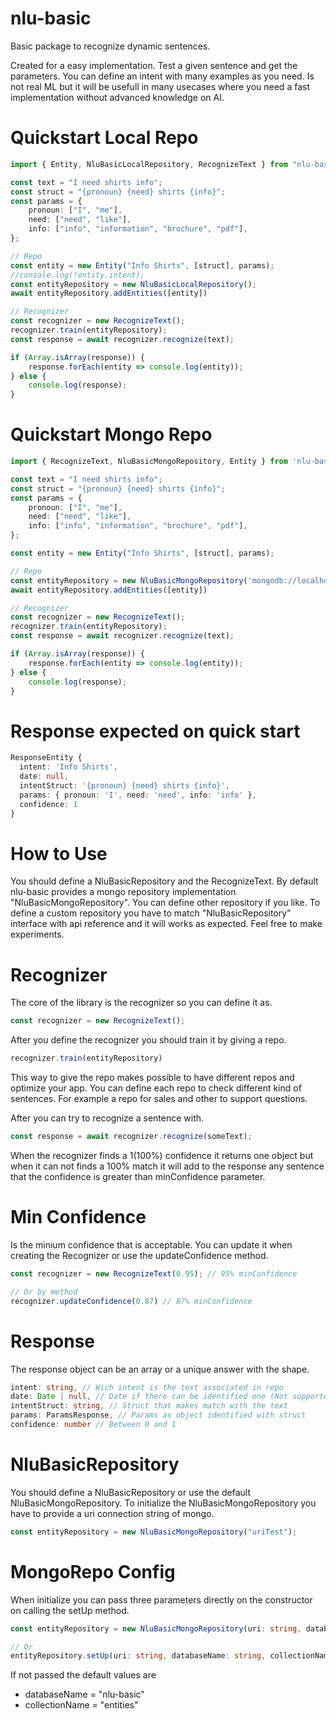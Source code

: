 # nlu-basic

Basic package to recognize dynamic sentences.

Created for a easy implementation. Test a given sentence and get the parameters.
You can define an intent with many examples as you need.
Is not real ML but it will be usefull in many usecases where you need a fast implementation without advanced knowledge on AI.

# Quickstart Local Repo
```typescript
import { Entity, NluBasicLocalRepository, RecognizeText } from "nlu-basic";

const text = "I need shirts info";
const struct = "{pronoun} {need} shirts {info}";
const params = {
    pronoun: ["I", "me"],
    need: ["need", "like"],
    info: ["info", "information", "brochure", "pdf"],
};

// Repo
const entity = new Entity("Info Shirts", [struct], params);
//console.log(!entity.intent);
const entityRepository = new NluBasicLocalRepository();
await entityRepository.addEntities([entity])

// Recognizer
const recognizer = new RecognizeText();
recognizer.train(entityRepository);
const response = await recognizer.recognize(text);

if (Array.isArray(response)) {
    response.forEach(entity => console.log(entity));
} else {
    console.log(response);
}
```

# Quickstart Mongo Repo
```typescript
import { RecognizeText, NluBasicMongoRepository, Entity } from 'nlu-basic'

const text = "I need shirts info";
const struct = "{pronoun} {need} shirts {info}";
const params = {
    pronoun: ["I", "me"],
    need: ["need", "like"],
    info: ["info", "information", "brochure", "pdf"],
};

const entity = new Entity("Info Shirts", [struct], params);

// Repo
const entityRepository = new NluBasicMongoRepository('mongodb://localhost:27017')
await entityRepository.addEntities([entity])

// Recognizer
const recognizer = new RecognizeText();
recognizer.train(entityRepository);
const response = await recognizer.recognize(text);

if (Array.isArray(response)) {
    response.forEach(entity => console.log(entity));
} else {
    console.log(response);
}
```

# Response expected on quick start
```typescript
ResponseEntity {
  intent: 'Info Shirts',
  date: null,
  intentStruct: '{pronoun} {need} shirts {info}',
  params: { pronoun: 'I', need: 'need', info: 'info' },
  confidence: 1
}
```

# How to Use

You should define a NluBasicRepository and the RecognizeText. By default nlu-basic provides a mongo repository implementation "NluBasicMongoRepository". You can define other repository if you like. To define a custom repository you have to match "NluBasicRepository" interface with api reference and it will works as expected. Feel free to make experiments.

# Recognizer
The core of the library is the recognizer so you can define it as.

```typescript
const recognizer = new RecognizeText();
```

After you define the recognizer you should train it by giving a repo.
```typescript
recognizer.train(entityRepository)
```
This way to give the repo makes possible to have different repos and optimize your app. You can define each repo to check different kind of sentences. For example a repo for sales and other to support questions.


After you can try to recognize a sentence with.

```typescript
const response = await recognizer.recognize(someText);
```

When the recognizer finds a 1(100%) confidence it returns one object but when it can not finds a 100% match it will add to the response any sentence that the confidence is greater than minConfidence parameter.
# Min Confidence
Is the minium confidence that is acceptable. You can update it when creating the Recognizer or use the updateConfidence method.
```typescript
const recognizer = new RecognizeText(0.95); // 95% minConfidence

// Or by method
recognizer.updateConfidence(0.87) // 87% minConfidence
```

# Response
The response object can be an array or a unique answer with the shape.
```typescript
intent: string, // Wich intent is the text associated in repo
date: Date | null, // Date if there can be identified one (Not supported now)
intentStruct: string, // Struct that makes match with the text
params: ParamsResponse, // Params as object identified with struct
confidence: number // Between 0 and 1 
```

# NluBasicRepository

You should define a NluBasicRepository or use the default NluBasicMongoRepository.
To initialize the NluBasicMongoRepository you have to provide a uri connection string of mongo.

```typescript
const entityRepository = new NluBasicMongoRepository("uriTest");
```

# MongoRepo Config
When initialize you can pass three parameters directly on the constructor on calling the setUp method.

```typescript
const entityRepository = new NluBasicMongoRepository(uri: string, databaseName: string, collectionName: string);

// Or
entityRepository.setUp(uri: string, databaseName: string, collectionName: string)
```

If not passed the default values are
* databaseName = "nlu-basic" 
* collectionName = "entities"
